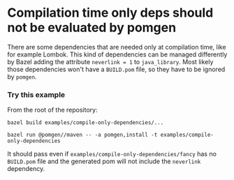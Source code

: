 # Compilation time only deps should not be evaluated by pomgen

There are some dependencies that are needed only at compilation time, like for example Lombok.
This kind of dependencies can be managed differently by Bazel adding the attribute `neverlink = 1` to `java_library`.
Most likely those dependencies won't have a `BUILD.pom` file, so they have to be ignored by `pomgen`.

### Try this example

From the root of the repository:

```
bazel build examples/compile-only-dependencies/...
```

```
bazel run @pomgen//maven -- -a pomgen,install -t examples/compile-only-dependencies
```

It should pass even if `examples/compile-only-dependencies/fancy` has no `BUILD.pom` file and the generated pom will not include the `neverlink` dependency.